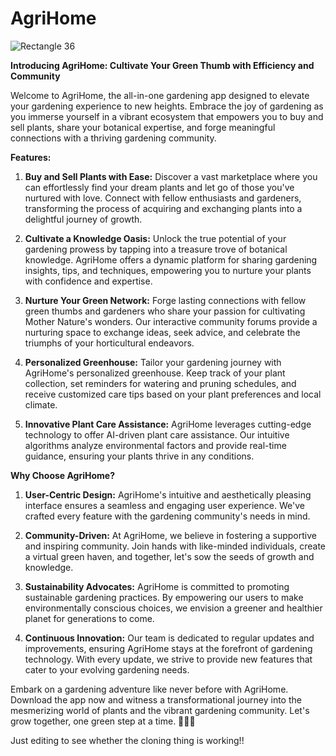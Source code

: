 # AgriHome

![Rectangle 36](https://github.com/isuranga1/agrihome/assets/109301978/8c2a83f3-bd19-457b-b338-6864ccc8fd73)

**Introducing AgriHome: Cultivate Your Green Thumb with Efficiency and Community**

Welcome to AgriHome, the all-in-one gardening app designed to elevate your gardening experience to new heights. Embrace the joy of gardening as you immerse yourself in a vibrant ecosystem that empowers you to buy and sell plants, share your botanical expertise, and forge meaningful connections with a thriving gardening community.

**Features:**

1. **Buy and Sell Plants with Ease:** Discover a vast marketplace where you can effortlessly find your dream plants and let go of those you've nurtured with love. Connect with fellow enthusiasts and gardeners, transforming the process of acquiring and exchanging plants into a delightful journey of growth.

2. **Cultivate a Knowledge Oasis:** Unlock the true potential of your gardening prowess by tapping into a treasure trove of botanical knowledge. AgriHome offers a dynamic platform for sharing gardening insights, tips, and techniques, empowering you to nurture your plants with confidence and expertise.

3. **Nurture Your Green Network:** Forge lasting connections with fellow green thumbs and gardeners who share your passion for cultivating Mother Nature's wonders. Our interactive community forums provide a nurturing space to exchange ideas, seek advice, and celebrate the triumphs of your horticultural endeavors.

4. **Personalized Greenhouse:** Tailor your gardening journey with AgriHome's personalized greenhouse. Keep track of your plant collection, set reminders for watering and pruning schedules, and receive customized care tips based on your plant preferences and local climate.

5. **Innovative Plant Care Assistance:** AgriHome leverages cutting-edge technology to offer AI-driven plant care assistance. Our intuitive algorithms analyze environmental factors and provide real-time guidance, ensuring your plants thrive in any conditions.

**Why Choose AgriHome?**

1. **User-Centric Design:** AgriHome's intuitive and aesthetically pleasing interface ensures a seamless and engaging user experience. We've crafted every feature with the gardening community's needs in mind.

2. **Community-Driven:** At AgriHome, we believe in fostering a supportive and inspiring community. Join hands with like-minded individuals, create a virtual green haven, and together, let's sow the seeds of growth and knowledge.

3. **Sustainability Advocates:** AgriHome is committed to promoting sustainable gardening practices. By empowering our users to make environmentally conscious choices, we envision a greener and healthier planet for generations to come.

4. **Continuous Innovation:** Our team is dedicated to regular updates and improvements, ensuring AgriHome stays at the forefront of gardening technology. With every update, we strive to provide new features that cater to your evolving gardening needs.

Embark on a gardening adventure like never before with AgriHome. Download the app now and witness a transformational journey into the mesmerizing world of plants and the vibrant gardening community. Let's grow together, one green step at a time. 🌿🌱🌻

Just editing to see whether the cloning thing is working!!
